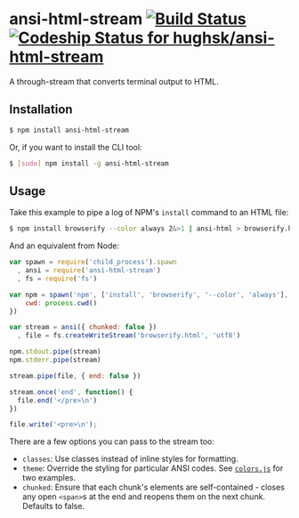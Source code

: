 # ansi-html-stream [![Build Status](https://secure.travis-ci.org/hughsk/ansi-html-stream.png?branch=master)](http://travis-ci.org/hughsk/ansi-html-stream) [ ![Codeship Status for hughsk/ansi-html-stream](https://codeship.io/projects/a0eb0ea0-30a9-0132-9637-7a1e36b51a42/status)](https://codeship.io/projects/39881)

A through-stream that converts terminal output to HTML.

## Installation

``` bash
$ npm install ansi-html-stream
```

Or, if you want to install the CLI tool:

``` bash
$ [sudo] npm install -g ansi-html-stream
```

## Usage

Take this example to pipe a log of NPM's `install` command to an HTML file:

``` bash
$ npm install browserify --color always 2&>1 | ansi-html > browserify.html
```

And an equivalent from Node:

``` javascript
var spawn = require('child_process').spawn
  , ansi = require('ansi-html-stream')
  , fs = require('fs')

var npm = spawn('npm', ['install', 'browserify', '--color', 'always'], {
    cwd: process.cwd()
})

var stream = ansi({ chunked: false })
  , file = fs.createWriteStream('browserify.html', 'utf8')

npm.stdout.pipe(stream)
npm.stderr.pipe(stream)

stream.pipe(file, { end: false })

stream.once('end', function() {
  file.end('</pre>\n')
})

file.write('<pre>\n');
```

There are a few options you can pass to the stream too:

* `classes`: Use classes instead of inline styles for formatting.
* `theme`: Override the styling for particular ANSI codes. See [`colors.js`](http://github.com/hughsk/ansi-html-stream/blob/master/colors.js) for two examples.
* `chunked`: Ensure that each chunk's elements are self-contained - closes any open `<span>`s at the end and reopens them on the next chunk. Defaults to false.

